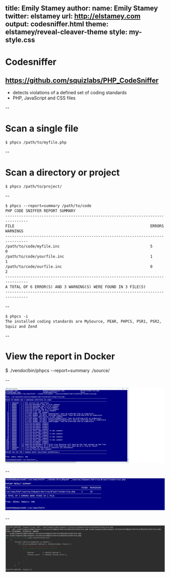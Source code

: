 title: Emily Stamey
author:
    name: Emily Stamey
    twitter: elstamey
    url: http://elstamey.com
output: codesniffer.html
theme: elstamey/reveal-cleaver-theme
style: my-style.css
-------------------

# Codesniffer
## https://github.com/squizlabs/PHP_CodeSniffer

- detects violations of a defined set of coding standards
- PHP, JavaScript and CSS files 

-- 

# Scan a single file

    $ phpcs /path/to/myfile.php

--

# Scan a directory or project

    $ phpcs /path/to/project/

--

    $ phpcs --report=summary /path/to/code  
    PHP CODE SNIFFER REPORT SUMMARY 
    --------------------------------------------------------------------------------
    FILE                                                            ERRORS  WARNINGS 
    -------------------------------------------------------------------------------- 
    /path/to/code/myfile.inc                                        5       0 
    /path/to/code/yourfile.inc                                      1       1 
    /path/to/code/ourfile.inc                                       0       2 
    -------------------------------------------------------------------------------- 
    A TOTAL OF 6 ERROR(S) AND 3 WARNING(S) WERE FOUND IN 3 FILE(S) 
    --------------------------------------------------------------------------------

--

    $ phpcs -i
    The installed coding standards are MySource, PEAR, PHPCS, PSR1, PSR2, Squiz and Zend

--

  # View the report in Docker
  
  $ ./vendor/bin/phpcs --report=summary  ./source/
  
--

![blacklist](./phpcs-report-blacklistservice.png)
  
--

![blacklist](./phpcbf-blacklist.png)
  
--

![blacklist](./diff-blacklist.png)
